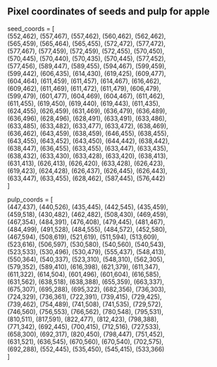 ## Pixel coordinates of seeds and pulp for apple
seed_coords = [  
     (552,462), (557,467), (557,462), (560,462), (562,462),  
     (565,459), (565,464), (565,455), (572,472), (577,472),  
     (577,467), (577,459), (572,459), (572,455), (570,450),  
     (570,445), (570,440), (570,435), (570,445), (577,452),  
     (577,456), (589,447), (589,455), (594,467), (599,459),  
     (599,442), (606,435), (614,430), (619,425), (609,477),  
     (604,464), (611,459), (611,457), (614,467), (616,462),  
     (609,462), (611,469), (611,472), (611,479), (606,479),  
     (599,479), (601,477), (604,469), (604,467), (611,462),  
     (611,455), (619,450), (619,440), (619,443), (611,435),  
     (624,455), (626,459), (631,469), (636,479), (636,489),  
     (636,496), (628,496), (628,491), (633,491), (633,486),  
     (633,485), (633,482), (633,477), (633,472), (638,469),  
     (636,462), (643,459), (638,459), (646,455), (638,455),  
     (643,455), (643,452), (643,450), (644,442), (638,442),  
     (638,447), (636,455), (633,455), (633,447), (633,435),  
     (638,432), (633,430), (633,428), (633,420), (638,413),  
     (631,413), (626,413), (626,420), (633,428), (626,423),  
     (619,423), (624,428), (626,437), (626,445), (626,443),  
     (633,447), (633,455), (628,462), (587,445), (576,442)  
 ]  


pulp_coords = [  
    (447,437), (440,526), (435,445), (442,545), (435,459),  
    (459,518), (430,482), (462,482), (508,430), (469,459),  
    (467,354), (484,391), (476,408), (479,445), (481,467),  
    (484,499), (491,528), (484,555), (484,572), (452,580),  
    (467,594), (508,619), (521,619), (511,594), (513,609),  
    (523,616), (506,597), (530,580), (540,560), (540,543),  
    (523,533), (530,496), (530,479), (555,437), (548,413),  
    (550,364), (540,337), (523,310), (548,310), (562,305),  
    (579,352), (589,410), (616,398), (621,379), (611,347),  
    (611,322), (614,504), (601,496), (601,604), (616,585),  
    (631,562), (638,518), (638,388), (655,359), (663,337),  
    (675,307), (695,288), (695,322), (682,356), (736,303),  
    (724,329), (736,361), (722,391), (739,415), (729,425),  
    (739,462), (754,489), (741,508), (741,535), (729,572),  
    (746,560), (756,553), (766,562), (780,548), (795,531),  
    (810,511), (817,591), (822,477), (812,423), (798,388),  
    (771,342), (692,445), (700,415), (712,516), (727,533),  
    (658,300), (692,317), (820,450), (798,447), (751,452),  
    (631,521), (636,545), (670,560), (670,540), (702,575),  
    (692,288), (552,445), (535,450), (545,415), (533,366)  
] 
